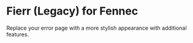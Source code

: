 # Fierr (Legacy) for Fennec
Replace your error page with a more stylish appearance with additional features.

